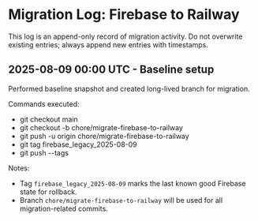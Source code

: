 # Migration Log: Firebase to Railway

This log is an append-only record of migration activity. Do not overwrite existing entries; always append new entries with timestamps.

## 2025-08-09 00:00 UTC - Baseline setup

Performed baseline snapshot and created long-lived branch for migration.

Commands executed:
- git checkout main
- git checkout -b chore/migrate-firebase-to-railway
- git push -u origin chore/migrate-firebase-to-railway
- git tag firebase_legacy_2025-08-09
- git push --tags

Notes:
- Tag `firebase_legacy_2025-08-09` marks the last known good Firebase state for rollback.
- Branch `chore/migrate-firebase-to-railway` will be used for all migration-related commits.

